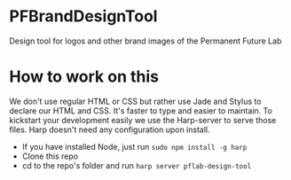 # PFBrandDesignTool
Design tool for logos and other brand images of the Permanent Future Lab

# How to work on this
We don't use regular HTML or CSS but rather use Jade and Stylus to declare our HTML and CSS. It's faster to type and easier to maintain.
To kickstart your development easily we use the Harp-server to serve those files. Harp doesn't need any configuration upon install.

- If you have installed Node, just run `sudo npm install -g harp`
- Clone this repo
- cd to the repo's folder and run `harp server pflab-design-tool`
